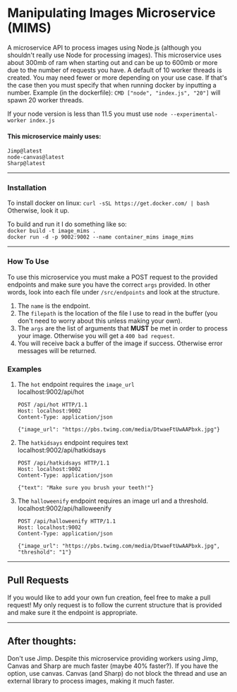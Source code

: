 # Manipulating Images Microservice (MIMS)
A microservice API to process images using Node.js (although you shouldn't really use Node for processing images).
This microservice uses about 300mb of ram when starting out and can be up to 600mb or more due to the number of requests you have.
A default of 10 worker threads is created. You may need fewer or more depending on your use case. If that's the case then you must specify that when running
docker by inputting a number. Example (in the dockerfile): `CMD ["node", "index.js", "20"]` will spawn 20 worker threads.

If your node version is less than 11.5 you must use `node --experimental-worker index.js`

#### This microservice mainly uses:
`Jimp@latest` \
`node-canvas@latest` \
`Sharp@latest`

___

### Installation
To install docker on linux: `curl -sSL https://get.docker.com/ | bash`
Otherwise, look it up.

To build and run it I do something like so: \
`docker build -t image_mims .` \
`docker run -d -p 9002:9002 --name container_mims image_mims`

___

### How To Use
To use this microservice you must make a POST request to the provided endpoints and make sure you have
the correct `args` provided. In other words, look into each file under `/src/endpoints` and look at the structure.

1) The `name` is the endpoint.
2) The `filepath` is the location of the file I use to read in the buffer (you don't need to worry about this unless making your own).
3) The `args` are the list of arguments that **MUST** be met in order to process your image. Otherwise you will get a `400 bad request`.
4) You will receive back a buffer of the image if success. Otherwise error messages will be returned.

### Examples

1) The `hot` endpoint requires the `image_url` \
localhost:9002/api/hot
    ```$xslt
    POST /api/hot HTTP/1.1
    Host: localhost:9002
    Content-Type: application/json
    
    {"image_url": "https://pbs.twimg.com/media/DtwaeFtUwAAPbxk.jpg"}
    ```

2) The `hatkidsays` endpoint requires text \
localhost:9002/api/hatkidsays
    ```$xslt
    POST /api/hatkidsays HTTP/1.1
    Host: localhost:9002
    Content-Type: application/json
    
    {"text": "Make sure you brush your teeth!"}
    ```
3) The `halloweenify` endpoint requires an image url and a threshold. \
localhost:9002/api/halloweenify

    ```$xslt
    POST /api/halloweenify HTTP/1.1
    Host: localhost:9002
    Content-Type: application/json

    {"image_url": "https://pbs.twimg.com/media/DtwaeFtUwAAPbxk.jpg", "threshold": "1"}
    ```

___

## Pull Requests
If you would like to add your own fun creation, feel free to make a pull request!
My only request is to follow the current structure that is provided and make sure it the endpoint is appropriate.

___

## After thoughts: 
Don't use Jimp. Despite this microservice providing workers using Jimp, Canvas and Sharp are much faster (maybe 40% faster?).
If you have the option, use canvas. Canvas (and Sharp) do not block the thread and use an external library to process images, making it much faster.


